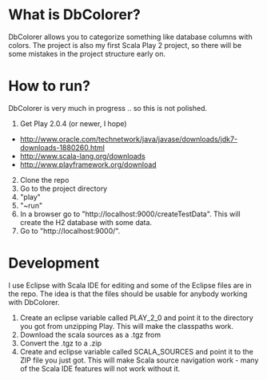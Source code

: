 What is DbColorer?
==================

DbColorer allows you to categorize something like database columns
with colors. The project is also my first Scala Play 2 project, so
there will be some mistakes in the project structure early on.

How to run?
===========

DbColorer is very much in progress .. so this is not polished.

1. Get Play 2.0.4 (or newer, I hope)
  - http://www.oracle.com/technetwork/java/javase/downloads/jdk7-downloads-1880260.html
  - http://www.scala-lang.org/downloads
  - http://www.playframework.org/download
2. Clone the repo
3. Go to the project directory
4. "play"
5. "~run"
6. In a browser go to "http://localhost:9000/createTestData". 
   This will create the H2 database with some data.
7. Go to "http://localhost:9000/".

Development
===========

I use Eclipse with Scala IDE for editing and some of the Eclipse files are 
in the repo. The idea is that the files should be usable for anybody working
with DbColorer.

1. Create an eclipse variable called PLAY_2_0 and point it to the directory
you got from unzipping Play. This will make the classpaths work.
2. Download the scala sources as a .tgz from 
3. Convert the .tgz to a .zip
4. Create and eclipse variable called SCALA_SOURCES and point it to the
ZIP file you just got. This will make Scala source navigation work - many
of the Scala IDE features will not work without it.

